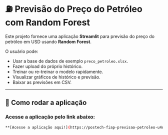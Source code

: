 # ⛽ Previsão do Preço do Petróleo com Random Forest

Este projeto fornece uma aplicação **Streamlit** para previsão do preço do petróleo em USD usando **Random Forest**.

O usuário pode:
- Usar a base de dados de exemplo `preco_petroleo.xlsx`.
- Fazer upload do próprio histórico.
- Treinar ou re-treinar o modelo rapidamente.
- Visualizar gráficos de histórico e previsão.
- Baixar as previsões em CSV.

---

## 🚀 Como rodar a aplicação

### Acesse a aplicação pelo link abaixo:
```bash
**[Acesse a aplicação aqui!](https://postech-fiap-previsao-petroleo-u4u34j6bomajilhvgt3nhg.streamlit.app/)**